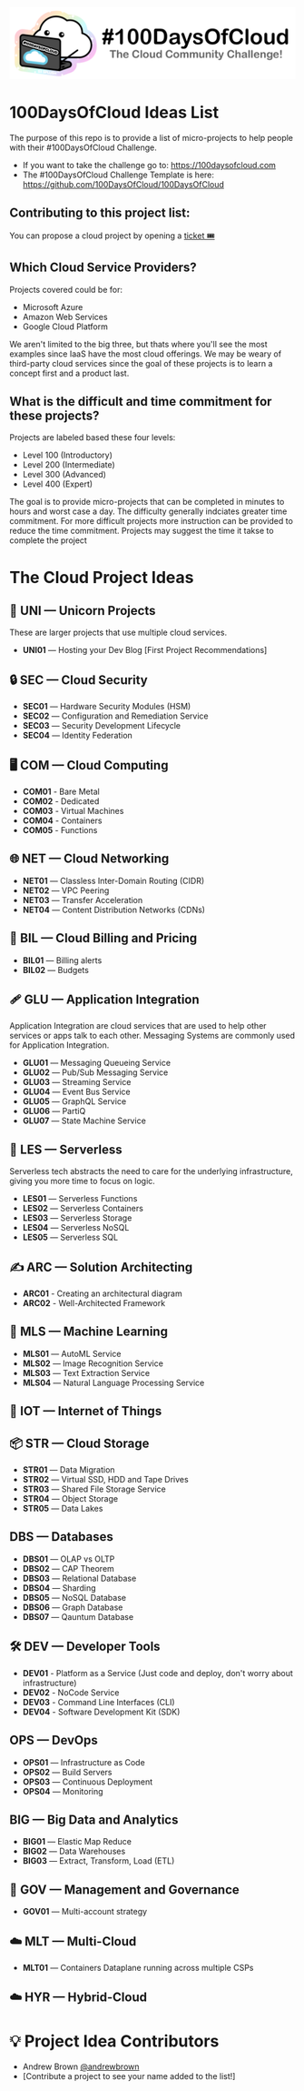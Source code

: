 <p align="center">
  <img src="https://github.com/100DaysOfCloud/100DaysOfCloudIdeas/blob/master/banner.png?raw=true">
</p>

# 100DaysOfCloud Ideas List

The purpose of this repo is to provide a list of micro-projects to help people with their #100DaysOfCloud Challenge.

* If you want to take the challenge go to: https://100daysofcloud.com
* The #100DaysOfCloud Challenge Template is here: https://github.com/100DaysOfCloud/100DaysOfCloud

## Contributing to this project list:

You can propose a cloud project by opening a [ticket 🎟️](https://github.com/100DaysOfCloud/100DaysOfCloudIdeas/issues/new?assignees=&labels=&template=cloud-project-idea.md&title=)

## Which Cloud Service Providers?

Projects covered could be for:
* Microsoft Azure
* Amazon Web Services
* Google Cloud Platform

We aren't limited to the big three, but thats where you'll see the most examples since IaaS have the most cloud offerings.
We may be weary of third-party cloud services since the goal of these projects is to learn a concept first and a product last.

## What is the difficult and time commitment for these projects?

Projects are labeled based these four levels:

- Level 100 (Introductory)
- Level 200 (Intermediate)
- Level 300 (Advanced)
- Level 400 (Expert)

The goal is to provide micro-projects that can be completed in minutes to hours and worst case a day.
The difficulty generally indciates greater time commitment. 
For more difficult projects more instruction can be provided to reduce the time commitment.
Projects may suggest the time it takse to complete the project

# The Cloud Project Ideas

## 🦄 UNI — Unicorn Projects

These are larger projects that use multiple cloud services.

- **UNI01** — Hosting your Dev Blog [First Project Recommendations]

## 🔒 SEC — Cloud Security

- **SEC01** — Hardware Security Modules (HSM)
- **SEC02** — Configuration and Remediation Service 
- **SEC03** — Security Development Lifecycle
- **SEC04** — Identity Federation

## 🖥 COM — Cloud Computing

- **COM01** - Bare Metal
- **COM02** - Dedicated
- **COM03** - Virtual Machines
- **COM04** - Containers
- **COM05** - Functions

## 🌐 NET —  Cloud Networking

- **NET01** — Classless Inter-Domain Routing (CIDR)
- **NET02** — VPC Peering
- **NET03** — Transfer Acceleration
- **NET04** — Content Distribution Networks (CDNs)

## 🧾 BIL — Cloud Billing and Pricing

- **BIL01** — Billing alerts
- **BIL02** — Budgets

## 🩹 GLU — Application Integration

Application Integration are cloud services that are used to help other services or apps talk to each other.
Messaging Systems are commonly used for Application Integration.

- **GLU01** — Messaging Queueing Service
- **GLU02** — Pub/Sub Messaging Service
- **GLU03** — Streaming Service
- **GLU04** — Event Bus Service
- **GLU05** — GraphQL Service
- **GLU06** — PartiQ
- **GLU07** — State Machine Service

## 🐹 LES — Serverless

Serverless tech abstracts the need to care for the underlying infrastructure, giving you more time to focus on logic.

- **LES01** — Serverless Functions
- **LES02** — Serverless Containers
- **LES03** — Serverless Storage
- **LES04** — Serverless NoSQL
- **LES05** — Serverless SQL


## ✍️ ARC — Solution Architecting

- **ARC01** - Creating an architectural diagram
- **ARC02** - Well-Architected Framework

## 🤖 MLS — Machine Learning

- **MLS01** — AutoML Service
- **MLS02** — Image Recognition Service
- **MLS03** — Text Extraction Service
- **MLS04** — Natural Language Processing Service

## 📱 IOT — Internet of Things

## 📦 STR — Cloud Storage

- **STR01** — Data Migration
- **STR02** — Virtual SSD, HDD and Tape Drives
- **STR03** — Shared File Storage Service 
- **STR04** — Object Storage
- **STR05** — Data Lakes

## DBS — Databases

- **DBS01** — OLAP vs OLTP
- **DBS02** — CAP Theorem
- **DBS03** — Relational Database
- **DBS04** — Sharding
- **DBS05** — NoSQL Database
- **DBS06** — Graph Database
- **DBS07** — Qauntum Database

## 🛠️ DEV — Developer Tools

- **DEV01** - Platform as a Service (Just code and deploy, don't worry about infrastructure)
- **DEV02** - NoCode Service
- **DEV03** - Command Line Interfaces (CLI)
- **DEV04** - Software Development Kit (SDK)

## OPS — DevOps

- **OPS01** — Infrastructure as Code
- **OPS02** — Build Servers
- **OPS03** — Continuous Deployment
- **OPS04** — Monitoring

## BIG — Big Data and Analytics

- **BIG01** — Elastic Map Reduce
- **BIG02** — Data Warehouses
- **BIG03** — Extract, Transform, Load (ETL)

## 👔 GOV — Management and Governance

- **GOV01** — Multi-account strategy

## ☁️ MLT — Multi-Cloud

- **MLT01** — Containers Dataplane running across multiple CSPs

## ☁️ HYR — Hybrid-Cloud


# 💡 Project Idea Contributors

* Andrew Brown [@andrewbrown](https://twitter.com/andrewbrown)
* [Contribute a project to see your name added to the list!]
